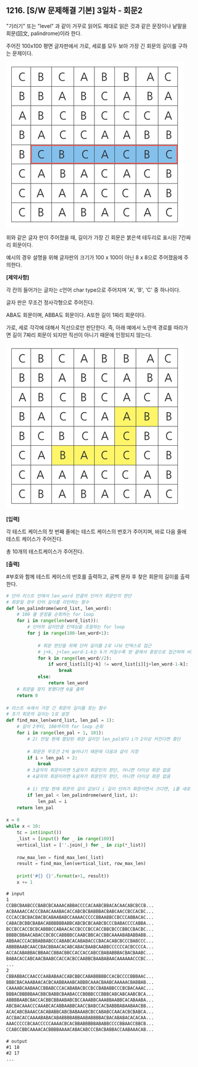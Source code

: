 ## 1216. [S/W 문제해결 기본] 3일차 - 회문2

"기러기" 또는 "level" 과 같이 거꾸로 읽어도 제대로 읽은 것과 같은 문장이나 낱말을 회문(回文, palindrome)이라 한다.

주어진 100x100 평면 글자판에서 가로, 세로를 모두 보아 가장 긴 회문의 길이를 구하는 문제이다.

 ![img](D3.assets/회문2_01.jpg)




위와 같은 글자 판이 주어졌을 때, 길이가 가장 긴 회문은 붉은색 테두리로 표시된 7칸짜리 회문이다.

예시의 경우 설명을 위해 글자판의 크기가 100 x 100이 아닌 8 x 8으로 주어졌음에 주의한다.

**[제약사항]**

각 칸의 들어가는 글자는 c언어 char type으로 주어지며 'A', 'B', 'C' 중 하나이다.

글자 판은 무조건 정사각형으로 주어진다.

ABA도 회문이며, ABBA도 회문이다. A또한 길이 1짜리 회문이다.

가로, 세로 각각에 대해서 직선으로만 판단한다. 즉, 아래 예에서 노란색 경로를 따라가면 길이 7짜리 회문이 되지만 직선이 아니기 때문에 인정되지 않는다. 


![img](D3.assets/회문2_02.jpg)


**[입력]**

각 테스트 케이스의 첫 번째 줄에는 테스트 케이스의 번호가 주어지며, 바로 다음 줄에 테스트 케이스가 주어진다.

총 10개의 테스트케이스가 주어진다.

**[출력]**

\#부호와 함께 테스트 케이스의 번호를 출력하고, 공백 문자 후 찾은 회문의 길이를 출력한다.

```python
# 단어 리스트 안에서 len_word 만큼의 단어가 회문인지 판단
# 회문일 경우 단어 길이를 리턴하는 함수
def len_palindrome(word_list, len_word):
    # 100 줄 문장을 순회하는 for loop
    for i in range(len(word_list)):
        # 단어의 길이만큼 인덱싱을 조절하는 for loop
        for j in range(100-len_word+1):

            # 회문 판단을 위해 단어 길이를 2로 나눠 인덱스로 접근
            # j+k, j+len_word-1-k는 k가 커질수록 양 끝에서 중앙으로 접근하며 비교
            for k in range(len_word//2):
                if word_list[i][j+k] != word_list[i][j+len_word-1-k]:
                    break
            else:
                return len_word
    # 회문을 찾지 못했다면 0을 출력
    return 0

# 리스트 속에서 가장 긴 회문의 길이를 찾는 함수
# 초기 회문의 길이는 1로 설정
def find_max_len(word_list, len_pal = 1):
    # 길이 2부터, 100까지의 for loop 순회
    for i in range(len_pal + 1, 101):
        # 2) 만일 현재 할당된 회문 길이인 len_pal보다 i가 2이상 커진다면 중단

        # 회문은 무조건 2씩 늘어나기 때문에 다음과 같이 지정
        if i > len_pal + 2:
            break
        # 3글자의 회문이라면 5글자가 회문인지 판단, 아니면 더이상 회문 없음
        # 4글자의 회문이라면 6글자가 회문인지 판단, 아니면 더이상 회문 없음

        # 1) 만일 현재 회문의 길이 값보다 i 길이 단어가 회문이면서 크다면, i를 새로 할당
        if len_pal < len_palindrome(word_list, i):
            len_pal = i
    return len_pal

x = 0
while x < 10:
    tc = int(input())
    _list = [input() for _ in range(100)]
    vertical_list = [''.join(_) for _ in zip(*_list)]

    row_max_len = find_max_len(_list)
    result = find_max_len(vertical_list, row_max_len)

    print('#{} {}'.format(x+1, result))
    x += 1
```

```
# input
1
CCBBCBAABCCCBABCBCAAAACABBACCCCACAABCBBACACAACABCBCCB...
ACBAAAACCACCCBAACAAABACACCABCBCBABBBACBABCAACCBCCACBC...
CCCACCBCBACBACBCABAABABCCAAAACCCCCBBAABBCCBCCCABBACAC...
CABACBCBBCBABACABBBBBBABBCABCBCBCAABCBCCCBABACCCCABBA...
BCCBCCACCBCBCABBBCCABAACACCBCCCBCCACCBBCBCCCBBCCBACBC...
BBBBCBBAACABACCBCBCCABBBBCCAABCBBCACCBBCAAAABABABBABB...
ABBAACCCACBBABBABCCCABABCACABABACCCBACACABCBCCCBABCCC...
ABBBBAABCAACCBACBBAACACABCABACBAABCAABBCCCCCCACBCCCCA...
ACCACABABBACBBAACCBBACBBCCACCACCABCCBABABBBACBACBAABC...
BABACACCABCAACBAABCCACCACBCCAABBCBAABABAACAAAAAACCCBC...
...
2
CBBABBACCAACCCAABABAACCABCBBCCABABBBBBCCACBCCCCBBBAAC...
BBBCBACAAABAACACBCAABBAAABCABBBCAAACBAABCAAAAACBABBAB...
CAAAABCAABAACCBBABCCCACABABACBCCBCCBABABBCCCBCBACAAAC...
BBBACBBBBBAACBBCBABBCBAABACCCBBBBCCCBBBCABCABCAABCBCA...
ABBBBAABCBACCACBBCBBAABABCBCCAAABBCAAABBAABBCACABAABA...
ABCBACAAACCCAAABCACABBAABBCAACCBABCCACBABBBABAABAACBB...
ACACABCBAAACCACABABBCABCBABAAABCBCCABABCCAACACBCBABCA...
ACCBACACCAAAABABACABABBBBABBAABABBBBACBACABABACACACAA...
AAACCCCCBCAACCCCCAAAACBCACBBABBBBBABABBCCCCBBAACCBBCB...
CCABCCBBCAAAACACBBBBAAAACABACABCCCBACBABBACCAABAAACAB...

# output
#1 18
#2 17
...
```

